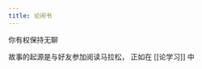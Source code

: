 ```yaml
---
title: 论闲书
---
```

你有权保持无聊

故事的起源是与好友参加阅读马拉松，
正如在 [[论学习]] 中
<!--stackedit_data:
eyJoaXN0b3J5IjpbLTE2ODcwMDcwMDhdfQ==
-->